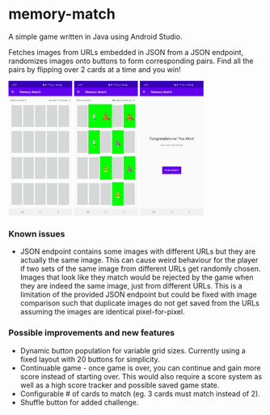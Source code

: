 # memory-match

A simple game written in Java using Android Studio.

Fetches images from URLs embedded in JSON from a JSON endpoint, randomizes images onto buttons to form corresponding pairs. Find all the pairs by flipping over 2 cards at a time and you win!

<img src="/images/no-matches.jpg" alt="Game with no matches" width="25%" height="25%"/> <img src="/images/some-matches.jpg" alt="Game with no matches" width="25%" height="25%"/> <img src="/images/win.jpg" alt="Game with no matches" width="25%" height="25%"/>

### Known issues
* JSON endpoint contains some images with different URLs but they are actually the same image. This can cause weird behaviour for the player if two sets of the same image from different URLs get randomly chosen. Images that look like they match would be rejected by the game when they are indeed the same image, just from different URLs. This is a limitation of the provided JSON endpoint but could be fixed with image comparison such that duplicate images do not get saved from the URLs assuming the images are identical pixel-for-pixel.

### Possible improvements and new features
* Dynamic button population for variable grid sizes. Currently using a fixed layout with 20 buttons for simplicity.
* Continuable game - once game is over, you can continue and gain more score instead of starting over. This would also require a score system as well as a high score tracker and possible saved game state.
* Configurable # of cards to match (eg. 3 cards must match instead of 2).
* Shuffle button for added challenge.
